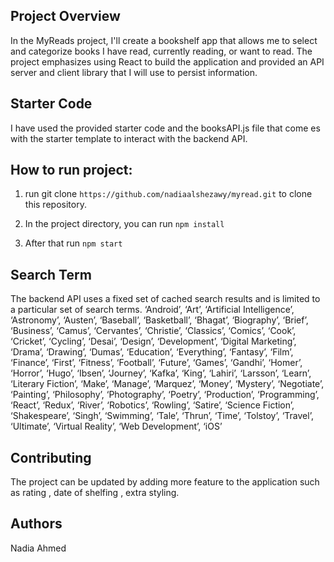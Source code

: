 ## Project Overview

In the MyReads project, I'll create a bookshelf app that allows me to select and categorize books I have read, currently reading, or want to read. The project emphasizes using React to build the application and provided an API server and client library that I will use to persist information.

## Starter Code

I have used the provided starter code and the booksAPI.js file that come es with the starter template to interact with the backend API. 

## How to run project:

1. run git clone `https://github.com/nadiaalshezawy/myread.git` to clone this repository.


2.  In the project directory, you can run
   `npm install`


3. After that run 
 `npm start`

## Search Term
The backend API uses a fixed set of cached search results and is limited to a particular set of search terms.
‘Android’, ‘Art’, ‘Artificial Intelligence’, ‘Astronomy’, ‘Austen’, ‘Baseball’, ‘Basketball’, ‘Bhagat’, ‘Biography’, ‘Brief’, ‘Business’, ‘Camus’, ‘Cervantes’, ‘Christie’, ‘Classics’, ‘Comics’, ‘Cook’, ‘Cricket’, ‘Cycling’, ‘Desai’, ‘Design’, ‘Development’, ‘Digital Marketing’, ‘Drama’, ‘Drawing’, ‘Dumas’, ‘Education’, ‘Everything’, ‘Fantasy’, ‘Film’, ‘Finance’, ‘First’, ‘Fitness’, ‘Football’, ‘Future’, ‘Games’, ‘Gandhi’, ‘Homer’, ‘Horror’, ‘Hugo’, ‘Ibsen’, ‘Journey’, ‘Kafka’, ‘King’, ‘Lahiri’, ‘Larsson’, ‘Learn’, ‘Literary Fiction’, ‘Make’, ‘Manage’, ‘Marquez’, ‘Money’, ‘Mystery’, ‘Negotiate’, ‘Painting’, ‘Philosophy’, ‘Photography’, ‘Poetry’, ‘Production’, ‘Programming’, ‘React’, ‘Redux’, ‘River’, ‘Robotics’, ‘Rowling’, ‘Satire’, ‘Science Fiction’, ‘Shakespeare’, ‘Singh’, ‘Swimming’, ‘Tale’, ‘Thrun’, ‘Time’, ‘Tolstoy’, ‘Travel’, ‘Ultimate’, ‘Virtual Reality’, ‘Web Development’, ‘iOS’

## Contributing

The project can be updated by adding more feature to the application
such as rating , date of shelfing , extra styling.


## Authors

Nadia Ahmed
